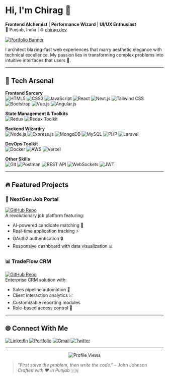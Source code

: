 # Hi, I'm Chirag 👋

**Frontend Alchemist** | **Performance Wizard** | **UI/UX Enthusiast**  
📍 Punjab, India | 🌐 [chirag.dev](https://chiragkumar.site)

[![Portfolio Banner](https://placehold.co/1200x400/1a202c/white?text=Chirag's+Digital+Playground)](https://chirag.dev)

I architect blazing-fast web experiences that marry aesthetic elegance with technical excellence. My passion lies in transforming complex problems into intuitive interfaces that users 💖.

---

## 🚀 Tech Arsenal

**Frontend Sorcery**  
![HTML5](https://img.shields.io/badge/-HTML5-E34F26?logo=html5&logoColor=white)
![CSS3](https://img.shields.io/badge/-CSS3-1572B6?logo=css3&logoColor=white)
![JavaScript](https://img.shields.io/badge/-JavaScript-F7DF1E?logo=javascript&logoColor=black)
![React](https://img.shields.io/badge/-React-61DAFB?logo=react&logoColor=black)
![Next.js](https://img.shields.io/badge/-Next.js-000000?logo=next.js)
![Tailwind CSS](https://img.shields.io/badge/-Tailwind_CSS-38B2AC?logo=tailwind-css)
![Bootstrap](https://img.shields.io/badge/-Bootstrap-7952B3?logo=bootstrap)
![Vue.js](https://img.shields.io/badge/-Vue.js-4FC08D?logo=vue.js)
![Angular.js](https://img.shields.io/badge/-Angular-DD0031?logo=angular)

**State Management & Toolkits**  
![Redux](https://img.shields.io/badge/-Redux-764ABC?logo=redux)
![Redux Toolkit](https://img.shields.io/badge/-Redux_Toolkit-593D88?logo=redux)
  
**Backend Wizardry**  
![Node.js](https://img.shields.io/badge/-Node.js-339933?logo=node.js)
![Express.js](https://img.shields.io/badge/-Express.js-000000?logo=express)
![MongoDB](https://img.shields.io/badge/-MongoDB-47A248?logo=mongodb)
![MySQL](https://img.shields.io/badge/-MySQL-4479A1?logo=mysql)
![PHP](https://img.shields.io/badge/-PHP-777BB4?logo=php)
![Laravel](https://img.shields.io/badge/-Laravel-FF2D20?logo=laravel)

**DevOps Toolkit**  
![Docker](https://img.shields.io/badge/-Docker-2496ED?logo=docker)
![AWS](https://img.shields.io/badge/-AWS-232F3E?logo=amazon-aws)
![Vercel](https://img.shields.io/badge/-Vercel-000000?logo=vercel)

**Other Skills**  
![Git](https://img.shields.io/badge/-Git-F05032?logo=git)
![Postman](https://img.shields.io/badge/-Postman-FF6C37?logo=postman)
![REST API](https://img.shields.io/badge/-REST_API-00BFFF?logo=flask)
![WebSockets](https://img.shields.io/badge/-WebSockets-FFA500?logo=websocket)
![JWT](https://img.shields.io/badge/-JWT-000000?logo=jsonwebtokens)

---

## 🔥 Featured Projects

### 💼 NextGen Job Portal
[![GitHub Repo](https://img.shields.io/badge/🚀_Live_Demo-000?style=for-the-badge)](https://github.com/Chirag-2199/nextjs-job-portal)  
A revolutionary job platform featuring:
- AI-powered candidate matching 🤖
- Real-time application tracking ⚡
- OAuth2 authentication 🔒
- Responsive dashboard with data visualization 📊

### 📊 TradeFlow CRM
[![GitHub Repo](https://img.shields.io/badge/🌟_Source_Code-000?style=for-the-badge)](https://github.com/Chirag-2199/tradeflow-crm)  
Enterprise CRM solution with:
- Sales pipeline automation 🤖
- Client interaction analytics 📈
- Customizable reporting modules
- Role-based access control 👥

---

## 🌐 Connect With Me

[![LinkedIn](https://img.shields.io/badge/LinkedIn-0A66C2?style=for-the-badge&logo=linkedin)](https://www.linkedin.com/in/chirag2199/)
[![Portfolio](https://img.shields.io/badge/Portfolio-FF4088?style=for-the-badge&logo=hugo)](https://chirag.dev)
[![Gmail](https://img.shields.io/badge/Email-EA4335?style=for-the-badge&logo=gmail)](mailto:chiragkumar2199@gmail.com)
[![Twitter](https://img.shields.io/badge/Twitter-1DA1F2?style=for-the-badge&logo=twitter)](https://twitter.com/chirag_dev)

---

<p align="center">
  <img src="https://komarev.com/ghpvc/?username=Chirag-2199&color=dc143c" alt="Profile Views">
</p>

> *"First solve the problem, then write the code."* – John Johnson  
> *Crafted with ❤️ in Punjab* 🇮🇳
